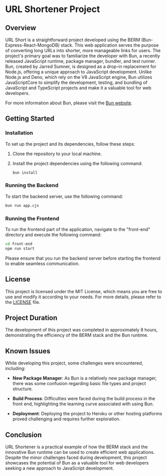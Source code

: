 # URL Shortener Project

## Overview
URL Short is a straightforward project developed using the BERM (Bun-Express-React-MongoDB) stack. This web application serves the purpose of converting long URLs into shorter, more manageable links for users. The project's primary goal was to familiarize the developer with Bun, a recently released JavaScript runtime, package manager, bundler, and test runner. Bun, created by Jarred Sumner, is designed as a drop-in replacement for Node.js, offering a unique approach to JavaScript development. Unlike Node.js and Deno, which rely on the V8 JavaScript engine, Bun utilizes JavaScriptCore to simplify the development, testing, and bundling of JavaScript and TypeScript projects and make it a valuable tool for web developers.

For more information about Bun, please visit the [Bun website](https://bun.sh).

## Getting Started

### Installation
To set up the project and its dependencies, follow these steps:

1. Clone the repository to your local machine.
2. Install the project dependencies using the following command:

   ```bash
   bun install
   ```

### Running the Backend
To start the backend server, use the following command:

```bash
bun run app.cjs 
```

### Running the Frontend
To run the frontend part of the application, navigate to the "front-end" directory and execute the following command:

```bash
cd front-end
npm run start
```

Please ensure that you run the backend server before starting the frontend to enable seamless communication.

## License
This project is licensed under the MIT License, which means you are free to use and modify it according to your needs. For more details, please refer to the [LICENSE](LICENSE) file.

## Project Duration
The development of this project was completed in approximately 8 hours, demonstrating the efficiency of the BERM stack and the Bun runtime.

## Known Issues
While developing this project, some challenges were encountered, including:

- **New Package Manager**: As Bun is a relatively new package manager, there was some confusion regarding basic file types and project structure.

- **Build Process**: Difficulties were faced during the build process in the front end, highlighting the learning curve associated with using Bun.

- **Deployment**: Deploying the project to Heroku or other hosting platforms proved challenging and requires further exploration.

## Conclusion
URL Shortener is a practical example of how the BERM stack and the innovative Bun runtime can be used to create efficient web applications. Despite the minor challenges faced during development, this project showcases the potential of Bun as a valuable tool for web developers seeking a new approach to JavaScript development.
